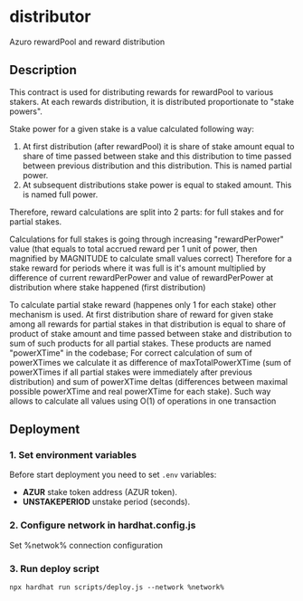 # distributor
Azuro rewardPool and reward distribution

## Description
This contract is used for distributing rewards for rewardPool to various stakers.
At each rewards distribution, it is distributed proportionate to "stake powers".

Stake power for a given stake is a value calculated following way:
1. At first distribution (after rewardPool) it is share of stake amount equal to share of time passed between stake 
and this distribution to time passed between previous distribution and this distribution. This is named partial power.
2. At subsequent distributions stake power is equal to staked amount. This is named full power.

Therefore, reward calculations are split into 2 parts: for full stakes and for partial stakes.

Calculations for full stakes is going through increasing "rewardPerPower" value 
(that equals to total accrued reward per 1 unit of power, then magnified by MAGNITUDE to calculate small values correct)
Therefore for a stake reward for periods where it was full is it's amount multiplied by difference of current rewardPerPower and value of rewardPerPower at distribution where stake happened (first distribution)

To calculate partial stake reward (happenes only 1 for each stake) other mechanism is used.
At first distribution share of reward for given stake among all rewards for partial stakes in that distribution
is equal to share of product of stake amount and time passed between stake and distribution to sum of such products
for all partial stakes. These products are named "powerXTime" in the codebase;
For correct calculation of sum of powerXTimes we calculate it as difference of maxTotalPowerXTime 
(sum of powerXTimes if all partial stakes were immediately after previous distribution) and sum of powerXTime deltas
(differences between maximal possible powerXTime and real powerXTime for each stake).
Such way allows to calculate all values using O(1) of operations in one transaction

## Deployment

### 1. Set environment variables

Before start deployment you need to set `.env` variables:
- **AZUR** stake token address (AZUR token).
- **UNSTAKEPERIOD** unstake period (seconds).


### 2. Configure network in hardhat.config.js
Set %netwok% connection configuration

### 3. Run deploy script

```
npx hardhat run scripts/deploy.js --network %network%
```